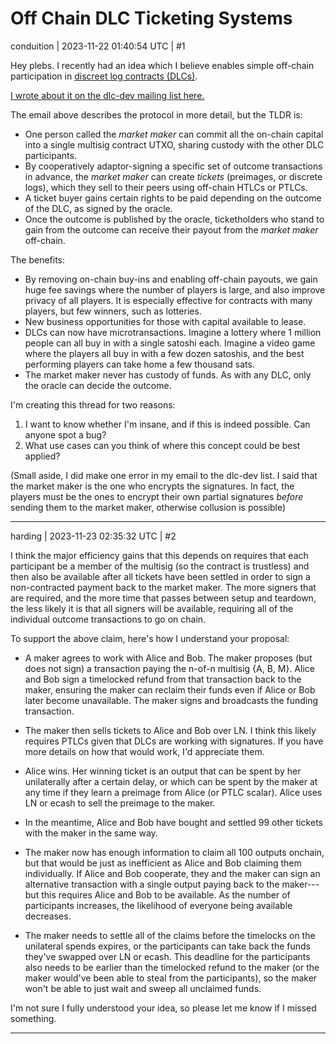# Off Chain DLC Ticketing Systems

conduition | 2023-11-22 01:40:54 UTC | #1

Hey plebs. I recently had an idea which I believe enables simple off-chain participation in [discreet log contracts (DLCs)](https://bitcoinops.org/en/topics/discreet-log-contracts/). 

[I wrote about it on the dlc-dev mailing list here.](https://mailmanlists.org/pipermail/dlc-dev/2023-November/000182.html)



The email above describes the protocol in more detail, but the TLDR is:
- One person called the _market maker_ can commit all the on-chain capital into a single multisig contract UTXO, sharing custody with the other DLC participants. 
- By cooperatively adaptor-signing a specific set of outcome transactions in advance, the _market maker_ can create _tickets_ (preimages, or discrete logs), which they sell to their peers using off-chain HTLCs or PTLCs. 
- A ticket buyer gains certain rights to be paid depending on the outcome of the DLC, as signed by the oracle.
- Once the outcome is published by the oracle, ticketholders who stand to gain from the outcome can receive their payout from the _market maker_ off-chain.  

The benefits:
- By removing on-chain buy-ins and enabling off-chain payouts, we gain huge fee savings where the number of players is large, and also improve privacy of all players. It is especially effective for contracts with many players, but few winners, such as lotteries.
- New business opportunities for those with capital available to lease.
- DLCs can now have microtransactions. Imagine a lottery where 1 million people can all buy in with a single satoshi each. Imagine a video game where the players all buy in with a few dozen satoshis, and the best performing players can take home a few thousand sats. 
- The market maker never has custody of funds. As with any DLC, only the oracle can decide the outcome.

I'm creating this thread for two reasons:
1. I want to know whether I'm insane, and if this is indeed possible. Can anyone spot a bug? 
2. What use cases can you think of where this concept could be best applied? 


(Small aside, I did make one error in my email to the dlc-dev list. I said that the market maker is the one who encrypts the signatures. In fact, the players must be the ones to encrypt their own partial signatures _before_ sending them to the market maker, otherwise collusion is possible)

-------------------------

harding | 2023-11-23 02:35:32 UTC | #2

I think the major efficiency gains that this depends on requires that each participant be a member of the multisig (so the contract is trustless) and then also be available after all tickets have been settled in order to sign a non-contracted payment back to the market maker.  The more signers that are required, and the more time that passes between setup and teardown, the less likely it is that all signers will be available, requiring all of the individual outcome transactions to go on chain.

To support the above claim, here's how I understand your proposal:

- A maker agrees to work with Alice and Bob.  The maker proposes (but does not sign) a transaction paying the n-of-n multisig {A, B, M}.  Alice and Bob sign a timelocked refund from that transaction back to the maker, ensuring the maker can reclaim their funds even if Alice or Bob later become unavailable.  The maker signs and broadcasts the funding transaction.

- The maker then sells tickets to Alice and Bob over LN.  I think this likely requires PTLCs given that DLCs are working with signatures.  If you have more details on how that would work, I'd appreciate them.

- Alice wins.  Her winning ticket is an output that can be spent by her unilaterally after a certain delay, or which can be spent by the maker at any time if they learn a preimage from Alice (or PTLC scalar).  Alice uses LN or ecash to sell the preimage to the maker.

- In the meantime, Alice and Bob have bought and settled 99 other tickets with the maker in the same way.

- The maker now has enough information to claim all 100 outputs onchain, but that would be just as inefficient as Alice and Bob claiming them individually.  If Alice and Bob cooperate, they and the maker can sign an alternative transaction with a single output paying back to the maker---but this requires Alice and Bob to be available.  As the number of participants increases, the likelihood of everyone being available decreases.

- The maker needs to settle all of the claims before the timelocks on the unilateral spends expires, or the participants can take back the funds they've swapped over LN or ecash.  This deadline for the participants also needs to be earlier than the timelocked refund to the maker (or the maker would've been able to steal from the participants), so the maker won't be able to just wait and sweep all unclaimed funds.

I'm not sure I fully understood your idea, so please let me know if I missed something.

-------------------------

